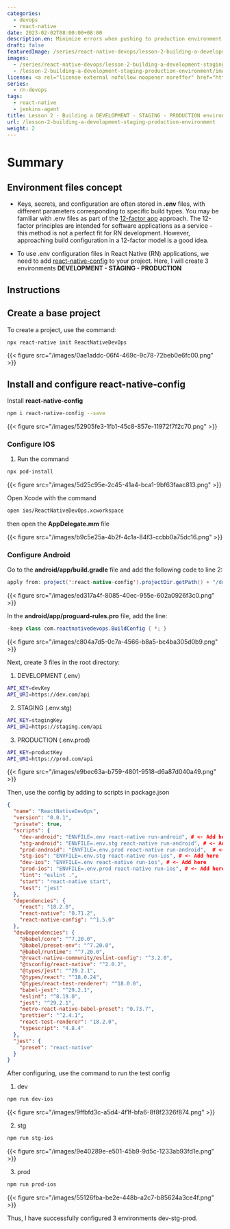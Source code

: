 ```yaml
---
categories:
  - devops
  - react-native
date: 2023-02-02T08:00:00+08:00
description.en: Minimize errors when pushing to production environment
draft: false
featuredImage: /series/react-native-devops/lesson-2-building-a-development-staging-production-environment.webp
images:
  - /series/react-native-devops/lesson-2-building-a-development-staging-production-environment.webp
  - /lesson-2-building-a-development-staging-production-environment/images/index.en.png
license: <a rel="license external nofollow noopener noreffer" href="https://creativecommons.org/licenses/by-nc/4.0/" target="_blank">CC BY-NC 4.0</a>
series:
  - rn-devops
tags:
  - react-native
  - jenkins-agent
title: Lesson 2 - Building a DEVELOPMENT - STAGING - PRODUCTION environment
url: /lesson-2-building-a-development-staging-production-environment
weight: 2
---
```


# Summary

## Environment files concept

- Keys, secrets, and configuration are often stored in **.env** files, with different parameters corresponding to specific build types. You may be familiar with .env files as part of the [12-factor app](https://12factor.net/) approach. The 12-factor principles are intended for software applications as a service - this method is not a perfect fit for RN development. However, approaching build configuration in a 12-factor model is a good idea.

- To use .env configuration files in React Native (RN) applications, we need to add [react-native-config](https://www.npmjs.com/package/react-native-config) to your project. Here, I will create 3 environments **DEVELOPMENT - STAGING - PRODUCTION**

## Instructions

## Create a base project

To create a project, use the command:

```bash
npx react-native init ReactNativeDevOps
```

{{< figure src="/images/0ae1addc-06f4-469c-9c78-72beb0e6fc00.png" >}}

## Install and configure react-native-config

Install **react-native-config**

```bash
npm i react-native-config --save
```

{{< figure src="/images/52905fe3-1fb1-45c8-857e-11972f7f2c70.png" >}}

### Configure IOS

1. Run the command

```bash
npx pod-install
```

{{< figure src="/images/5d25c95e-2c45-41a4-bca1-9bf63faac813.png" >}}

Open Xcode with the command

```bash
open ios/ReactNativeDevOps.xcworkspace
```

then open the **AppDelegate.mm** file

{{< figure src="/images/b9c5e25a-4b2f-4c1a-84f3-ccbb0a75dc16.png" >}}

### Configure Android

Go to the **android/app/build.gradle** file and add the following code to line 2:

```java
apply from: project(':react-native-config').projectDir.getPath() + "/dotenv.gradle"
```

{{< figure src="/images/ed317a4f-8085-40ec-955e-602a0926f3c0.png" >}}

In the **android/app/proguard-rules.pro** file, add the line:

```java
-keep class com.reactnativedevops.BuildConfig { *; }
```

{{< figure src="/images/c804a7d5-0c7a-4566-b8a5-bc4ba305d0b9.png" >}}

Next, create 3 files in the root directory:

1. DEVELOPMENT (.env)

```bash
API_KEY=devKey
API_URI=https://dev.com/api
```

2. STAGING (.env.stg)

```bash
API_KEY=stagingKey
API_URI=https://staging.com/api
```

3. PRODUCTION (.env.prod)

```bash
API_KEY=productKey
API_URI=https://prod.com/api
```

{{< figure src="/images/e9bec63a-b759-4801-9518-d6a87d040a49.png" >}}

Then, use the config by adding to scripts in package.json

```json
{
  "name": "ReactNativeDevOps",
  "version": "0.0.1",
  "private": true,
  "scripts": {
    "dev-android": "ENVFILE=.env react-native run-android", # <- Add here
    "stg-android": "ENVFILE=.env.stg react-native run-android", # <- Add here
    "prod-android": "ENVFILE=.env.prod react-native run-android",  # <- Add here
    "stg-ios": "ENVFILE=.env.stg react-native run-ios", # <- Add here
    "dev-ios": "ENVFILE=.env react-native run-ios", # <- Add here
    "prod-ios": "ENVFILE=.env.prod react-native run-ios", # <- Add here
    "lint": "eslint .",
    "start": "react-native start",
    "test": "jest"
  },
  "dependencies": {
    "react": "18.2.0",
    "react-native": "0.71.2",
    "react-native-config": "^1.5.0"
  },
  "devDependencies": {
    "@babel/core": "^7.20.0",
    "@babel/preset-env": "^7.20.0",
    "@babel/runtime": "^7.20.0",
    "@react-native-community/eslint-config": "^3.2.0",
    "@tsconfig/react-native": "^2.0.2",
    "@types/jest": "^29.2.1",
    "@types/react": "^18.0.24",
    "@types/react-test-renderer": "^18.0.0",
    "babel-jest": "^29.2.1",
    "eslint": "^8.19.0",
    "jest": "^29.2.1",
    "metro-react-native-babel-preset": "0.73.7",
    "prettier": "^2.4.1",
    "react-test-renderer": "18.2.0",
    "typescript": "4.8.4"
  },
  "jest": {
    "preset": "react-native"
  }
}
```

After configuring, use the command to run the test config

1. dev

```bash
npm run dev-ios
```

{{< figure src="/images/9ffbfd3c-a5d4-4f1f-bfa6-8f8f2326f874.png" >}}

2. stg

```bash
npm run stg-ios
```

{{< figure src="/images/9e40289e-e501-45b9-9d5c-1233ab93fd1e.png" >}}

3. prod

```bash
npm run prod-ios
```

{{< figure src="/images/55126fba-be2e-448b-a2c7-b85624a3ce4f.png" >}}

Thus, I have successfully configured 3 environments dev-stg-prod.
